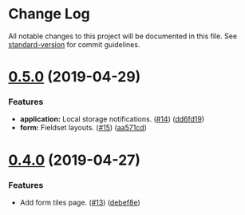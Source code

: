 # Change Log

All notable changes to this project will be documented in this file. See [standard-version](https://github.com/conventional-changelog/standard-version) for commit guidelines.

# [0.5.0](https://github.com/hastebrot/monomodel/compare/v0.4.0...v0.5.0) (2019-04-29)


### Features

* **application:** Local storage notifications. ([#14](https://github.com/hastebrot/monomodel/issues/14)) ([dd6fd19](https://github.com/hastebrot/monomodel/commit/dd6fd19))
* **form:** Fieldset layouts. ([#15](https://github.com/hastebrot/monomodel/issues/15)) ([aa571cd](https://github.com/hastebrot/monomodel/commit/aa571cd))



# [0.4.0](https://github.com/hastebrot/monomodel/compare/v0.3.0...v0.4.0) (2019-04-27)


### Features

* Add form tiles page. ([#13](https://github.com/hastebrot/monomodel/issues/13)) ([debef8e](https://github.com/hastebrot/monomodel/commit/debef8e))
